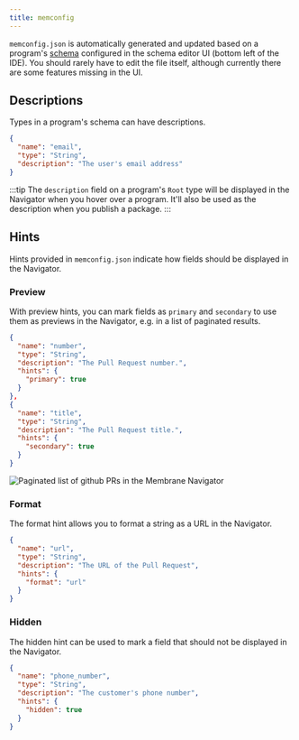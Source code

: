 ```yaml
---
title: memconfig
---
```


`memconfig.json` is automatically generated and updated based on a program's [schema](/concepts/schema/) configured in the schema editor UI (bottom left of the IDE). You should rarely have to edit the file itself, although currently there are some features missing in the UI.

## Descriptions

Types in a program's schema can have descriptions.

```json
{
  "name": "email",
  "type": "String",
  "description": "The user's email address"
}
```

:::tip
The `description` field on a program's `Root` type will be displayed in the Navigator when you hover over a program. It'll also be used as the description when you publish a package.
:::

## Hints

Hints provided in `memconfig.json` indicate how fields should be displayed in the Navigator.

### Preview

With preview hints, you can mark fields as `primary` and `secondary` to use them as previews in the Navigator, e.g. in a list of paginated results.

```json
{
  "name": "number",
  "type": "String",
  "description": "The Pull Request number.",
  "hints": {
    "primary": true
  }
},
{
  "name": "title",
  "type": "String",
  "description": "The Pull Request title.",
  "hints": {
    "secondary": true
  }
}
```

![Paginated list of github PRs in the Membrane Navigator](../../../assets/primary_secondary.png)

### Format

The format hint allows you to format a string as a URL in the Navigator.

```json
{
  "name": "url",
  "type": "String",
  "description": "The URL of the Pull Request",
  "hints": {
    "format": "url"
  }
}
```

### Hidden

The hidden hint can be used to mark a field that should not be displayed in the Navigator.

```json
{
  "name": "phone_number",
  "type": "String",
  "description": "The customer's phone number",
  "hints": {
    "hidden": true
  }
}
```
